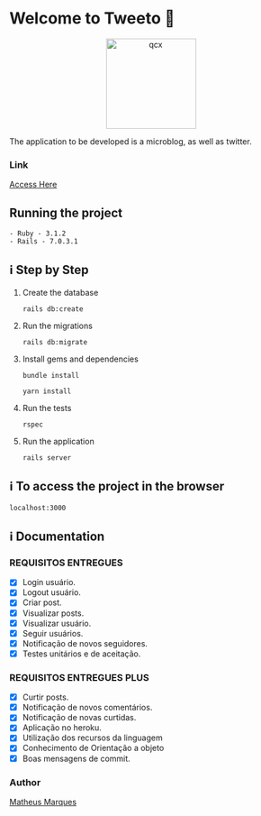# Welcome to Tweeto 🦜

<p align="center">
  <img src="https://seeklogo.com/images/T/twitter-logo-A84FE9258E-seeklogo.com.png" alt="qcx" width="160" /> 
</p>
                                          
                                          

The application to be developed is a microblog, as well as twitter.

### Link

[Access Here](https://tweeto-challenge.herokuapp.com/)

## Running the project

 ```shell
- Ruby - 3.1.2
 - Rails - 7.0.3.1
```
## :information_source: Step by Step
1. Create the database
   ```
   rails db:create
   ```
2. Run the migrations
   ```
   rails db:migrate
   ```
3. Install gems and dependencies
   ```
   bundle install
   ```
   ```
   yarn install
   ```
4. Run the tests
   ```
   rspec
   ```
5. Run the application
   ```
   rails server
   ```

## :information_source: To access the project in the browser

```
localhost:3000
```

## :information_source: Documentation

### REQUISITOS ENTREGUES

- [x] Login usuário.
- [x] Logout usuário.
- [x] Criar post.
- [x] Visualizar posts.
- [x] Visualizar usuário.
- [x] Seguir usuários.
- [x] Notificação de novos seguidores.
- [x] Testes unitários e de aceitação.

### REQUISITOS ENTREGUES PLUS

- [x] Curtir posts.
- [x] Notificação de novos comentários.
- [x] Notificação de novas curtidas.
- [x] Aplicação no heroku.
- [x] Utilização dos recursos da linguagem
- [x] Conhecimento de Orientação a objeto
- [x] Boas mensagens de commit. 

### Author

[Matheus Marques](https://www.linkedin.com/in/matheuscmarques/)
